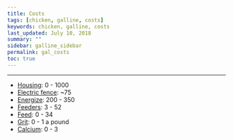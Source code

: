 ```yaml
---
title: Costs
tags: [chicken, galline, costs]
keywords: chicken, galline, costs
last_updated: July 10, 2018
summary: ""
sidebar: galline_sidebar
permalink: gal_costs
toc: true
---
```


---
- [Housing](#housing): 0 - 1000
- [Electric fence](#fencing): ~75
- [Energize](#fencing): 200 - 350
- [Feeders](#feeders): 3 - 52
- [Feed](#feed): 0 - 34
- [Grit](#grit): 0 - 1 a pound
- [Calcium](#calcium): 0 - 3